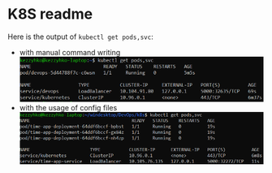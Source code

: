# K8S readme

Here is the output of `kubectl get pods,svc`:
* with manual command writing
![](report_screenshots/output_manual.png)
* with the usage of config files
![](report_screenshots/output_config_files.png)
